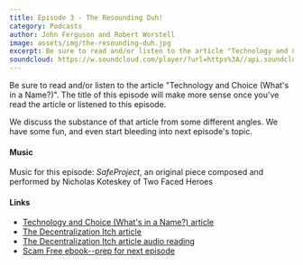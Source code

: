 ```yaml
---
title: Episode 3 - The Resounding Duh!
category: Podcasts
author: John Ferguson and Robert Worstell
image: assets/img/the-resounding-duh.jpg
excerpt: Be sure to read and/or listen to the article "Technology and Choice (What's in a Name?). The title of this episode will make more sense once you've read the article or listened to this episode.
soundcloud: https://w.soundcloud.com/player/?url=https%3A//api.soundcloud.com/tracks/259650539
---
```


Be sure to read and/or listen to the article "Technology and Choice (What's in a Name?)". The title of this episode will make more sense once you've read the article or listened to this episode.

We discuss the substance of that article from some different angles. We have some fun, and even start bleeding into next episode's topic.

#### Music

Music for this episode: *SafeProject*, an original piece composed and performed by Nicholas Koteskey of Two Faced Heroes

#### Links

- [Technology and Choice (What's in a Name?) article](https://letstalkbitcoin.com/blog/post/technology-and-choice-article-whats-in-a-name)
- [The Decentralization Itch article](https://safecrossroads.net/articles/the-decentralization-itch-3/)
- [The Decentralization Itch article audio reading](https://soundcloud.com/safecrossroads/the-decentralization-itch)
- [Scam Free ebook--prep for next episode](http://livsensical.com/scamfree)

